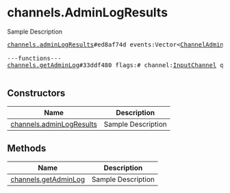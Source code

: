 # channels.AdminLogResults

Sample Description

<pre>
<a href="../constructor/channels.adminLogResults.md">channels.adminLogResults</a>#ed8af74d events:Vector&lt;<a href="../type/ChannelAdminLogEvent.md">ChannelAdminLogEvent</a>&gt; chats:Vector&lt;<a href="../type/Chat.md">Chat</a>&gt; users:Vector&lt;<a href="../type/User.md">User</a>&gt; = <a href="../type/channels.AdminLogResults.md">channels.AdminLogResults</a>;

---functions---
<a href="../method/channels.getAdminLog.md">channels.getAdminLog</a>#33ddf480 flags:# channel:<a href="../type/InputChannel.md">InputChannel</a> q:<a href="../type/string.md">string</a> events_filter:flags.0?<a href="../type/ChannelAdminLogEventsFilter.md">ChannelAdminLogEventsFilter</a> admins:flags.1?Vector&lt;<a href="../type/InputUser.md">InputUser</a>&gt; max_id:<a href="../type/long.md">long</a> min_id:<a href="../type/long.md">long</a> limit:<a href="../type/int.md">int</a> = <a href="../type/channels.AdminLogResults.md">channels.AdminLogResults</a>;

</pre>

## Constructors

| Name | Description |
|------|-------------|
| [channels.adminLogResults](../constructor/channels.adminLogResults.md) | Sample Description |

## Methods

| Name | Description |
|------|-------------|
| [channels.getAdminLog](../method/channels.getAdminLog.md) | Sample Description |
